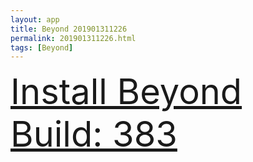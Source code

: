 ```yaml
---
layout: app
title: Beyond 201901311226
permalink: 201901311226.html
tags: [Beyond]
---
```

<div class="pure-g">
    <div class="pure-u-1-1" style="font-size: 4em">
        <a class="pure-button-primary" href="itms-services://?action=download-manifest&url=https%3A%2F%2Flitsungyisigono.github.io%2FTestScript%2Fmanifests%2F201901311226.plist"><i class="fa fa-download" aria-hidden="true"></i>Install Beyond Build: 383</a>
    </div>
</div>